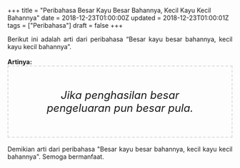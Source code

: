 +++
title = "Peribahasa Besar Kayu Besar Bahannya, Kecil Kayu Kecil Bahannya"
date = 2018-12-23T01:00:00Z
updated = 2018-12-23T01:00:01Z
tags = ["Peribahasa"]
draft = false
+++

<div dir="ltr" style="text-align: left;" trbidi="on"><div style="text-align: justify;">Berikut ini adalah arti dari peribahasa “Besar kayu besar bahannya, kecil kayu kecil bahannya”.</div><br /><div style="text-align: justify;"><b>Artinya:</b></div><div style="border: 2px dashed #ddd; font-size: 24px; height: auto; margin: 0 auto; padding: 50px; text-align: center; width: auto;"><i>Jika penghasilan besar pengeluaran pun besar pula.</i></div><div style="text-align: justify;"><br /></div><div style="text-align: justify;">Demikian arti dari peribahasa "Besar kayu besar bahannya, kecil kayu kecil bahannya". Semoga bermanfaat. </div></div>
